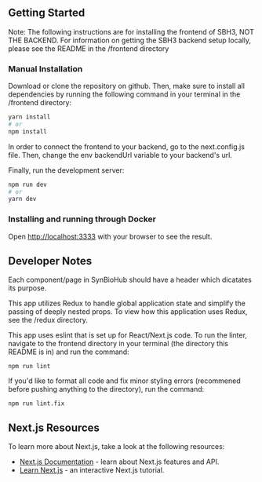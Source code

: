 ## Getting Started

Note: The following instructions are for installing the frontend of SBH3, NOT THE BACKEND. For information on
getting the SBH3 backend setup locally, please see the README in the /frontend directory

### Manual Installation

Download or clone the repository on github. Then, make sure to install
all dependencies by running the following command in your terminal in the /frontend directory:

```bash
yarn install
# or
npm install
```

In order to connect the frontend to your backend, go to the next.config.js file.
Then, change the env backendUrl variable to your backend's url.

Finally, run the development server:

```bash
npm run dev
# or
yarn dev
```

### Installing and running through Docker

Open [http://localhost:3333](http://localhost:3333) with your browser to see the result.

## Developer Notes

Each component/page in SynBioHub should have a header which dicatates its purpose.

This app utilizes Redux to handle global application state and simplify the passing of
deeply nested props. To view how this application uses Redux, see the /redux directory.

This app uses eslint that is set up for React/Next.js code. To run the linter, navigate to
the frontend directory in your terminal (the directory this README is in) and run the command:

```
npm run lint
```

If you'd like to format all code and fix minor styling errors (recommened before pushing anything
to the directory), run the command:

```
npm run lint.fix
```

## Next.js Resources

To learn more about Next.js, take a look at the following resources:

- [Next.js Documentation](https://nextjs.org/docs) - learn about Next.js features and API.
- [Learn Next.js](https://nextjs.org/learn) - an interactive Next.js tutorial.
